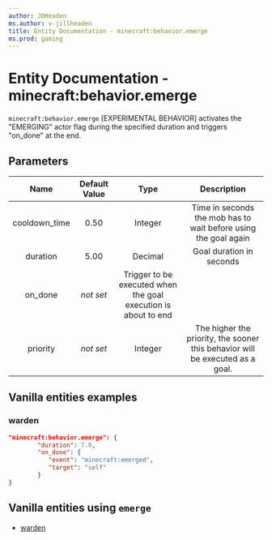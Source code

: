 ```yaml
---
author: JDHeaden
ms.author: v-jillheaden
title: Entity Documentation - minecraft:behavior.emerge
ms.prod: gaming
---
```


# Entity Documentation - minecraft:behavior.emerge

`minecraft:behavior.emerge` [EXPERIMENTAL BEHAVIOR] activates the "EMERGING" actor flag during the specified duration and triggers "on_done" at the end.

## Parameters

| Name| Default Value| Type| Description |
|:-----------:|:-----------:|:-----------:|:-----------:|
| cooldown_time| 0.50| Integer| Time in seconds the mob has to wait before using the goal again |
| duration| 5.00| Decimal| Goal duration in seconds |
| on_done| *not set* | Trigger to be executed when the goal execution is about to end |
|priority|*not set*|Integer|The higher the priority, the sooner this behavior will be executed as a goal.|

## Vanilla entities examples

### warden

```json
"minecraft:behavior.emerge": {
        "duration": 7.0,
        "on_done": {
           "event": "minecraft:emerged",
           "target": "self"
        }
}
```

## Vanilla entities using `emerge`

- [warden](../../../../Source/VanillaBehaviorPack_Snippets/entities/warden.md)
